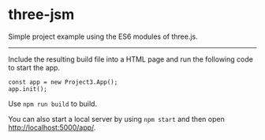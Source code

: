 # three-jsm

Simple project example using the ES6 modules of three.js.

---
Include the resulting build file into a HTML page and run the following code to start the app.

    const app = new Project3.App();
    app.init();

Use `npm run build` to build.

You can also start a local server by using `npm start` and then open <http://localhost:5000/app/>.
